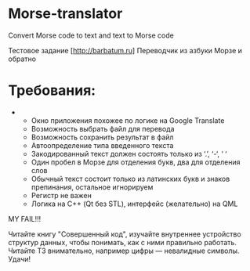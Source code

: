 # Morse-translator
Convert Morse code to text and text to Morse code

Тестовое задание [http://barbatum.ru]
Переводчик из азбуки Морзе и обратно
 
# Требования:
-
    + Окно приложения похожее по логике на Google Translate
    + Возможность выбрать файл для перевода
    + Возможность сохранить результат в файл
    + Автоопределение типа введенного текста
    + Закодированный текст должен состоять только из ‘.’, ‘-‘, ‘ ‘
    + Один пробел в Морзе для отделения букв, два для отделения слов
    + Обычный текст состоит только из латинских букв и знаков препинания, остальное игнорируем
    + Регистр не важен
    + Логика на С++ (Qt без STL), интерфейс (желательно) на QML
   
   
MY FAIL!!!

Читайте книгу "Совершенный код", изучайте внутреннее устройство структур данных, чтобы понимать, как с ними правильно работать. Читайте ТЗ внимательно, например цифры — невалидные символы. Удачи!
